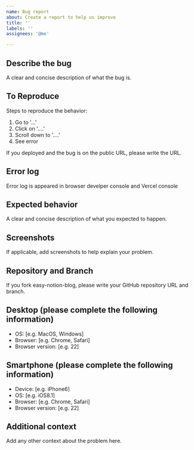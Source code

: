 ```yaml
---
name: Bug report
about: Create a report to help us improve
title: ''
labels: ''
assignees: '@me'

---
```


## Describe the bug
A clear and concise description of what the bug is.

## To Reproduce
Steps to reproduce the behavior:
1. Go to '...'
2. Click on '....'
3. Scroll down to '....'
4. See error

If you deployed and the bug is on the public URL, please write the URL.

## Error log
Error log is appeared in browser develper console and Vercel console

## Expected behavior
A clear and concise description of what you expected to happen.

## Screenshots
If applicable, add screenshots to help explain your problem.

## Repository and Branch
If you fork easy-notion-blog, please write your GitHub repository URL and branch.

## Desktop (please complete the following information)
 - OS: [e.g. MacOS, Windows]
 - Browser: [e.g. Chrome, Safari]
 - Browser version: [e.g. 22]

## Smartphone (please complete the following information)
 - Device: [e.g. iPhone6]
 - OS: [e.g. iOS8.1]
 - Browser: [e.g. Chrome, Safari]
 - Browser version: [e.g. 22]

## Additional context
Add any other context about the problem here.
